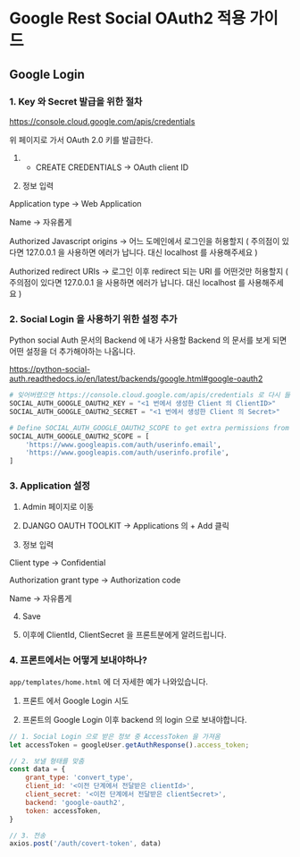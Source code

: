 # Google Rest Social OAuth2 적용 가이드

## Google Login

### 1. Key 와 Secret 발급을 위한 절차

https://console.cloud.google.com/apis/credentials

위 페이지로 가서 OAuth 2.0 키를 발급한다.

1. + CREATE CREDENTIALS -> OAuth client ID

2. 정보 입력

Application type -> Web Application

Name -> 자유롭게

Authorized Javascript origins -> 어느 도메인에서 로그인을 허용할지 ( 주의점이 있다면 127.0.0.1 을 사용하면 에러가 납니다. 대신 localhost 를 사용해주세요 )

Authorized redirect URIs -> 로그인 이후 redirect 되는 URI 를 어떤것만 허용할지 ( 주의점이 있다면 127.0.0.1 을 사용하면 에러가 납니다. 대신 localhost 를 사용해주세요 )

### 2. Social Login 을 사용하기 위한 설정 추가

Python social Auth 문서의 Backend 에 내가 사용할 Backend 의 문서를 보게 되면 어떤 설정을 더 추가해야하는 나옵니다.

https://python-social-auth.readthedocs.io/en/latest/backends/google.html#google-oauth2

```python
# 잊어버렸으면 https://console.cloud.google.com/apis/credentials 로 다시 들어가서 내가 생성한 Oauth2 계정을 수정한 다음 오른쪽에 나타나있는 ClientID, Client Secret 을 가져옵니다.
SOCIAL_AUTH_GOOGLE_OAUTH2_KEY = "<1 번에서 생성한 Client 의 ClientID>"
SOCIAL_AUTH_GOOGLE_OAUTH2_SECRET = "<1 번에서 생성한 Client 의 Secret>"

# Define SOCIAL_AUTH_GOOGLE_OAUTH2_SCOPE to get extra permissions from Google.
SOCIAL_AUTH_GOOGLE_OAUTH2_SCOPE = [
    'https://www.googleapis.com/auth/userinfo.email',
    'https://www.googleapis.com/auth/userinfo.profile',
]
```

### 3. Application 설정

1. Admin 페이지로 이동

2. DJANGO OAUTH TOOLKIT -> Applications 의 + Add 클릭

3. 정보 입력

Client type -> Confidential

Authorization grant type -> Authorization code

Name -> 자유롭게

4. Save

5. 이후에 ClientId, ClientSecret 을 프론트분에게 알려드립니다.

### 4. 프론트에서는 어떻게 보내야하나?

`app/templates/home.html` 에 더 자세한 예가 나와있습니다.

1. 프론트 에서 Google Login 시도

2. 프론트의 Google Login 이후 backend 의 login 으로 보내야합니다.

```javascript
// 1. Social Login 으로 받은 정보 중 AccessToken 을 가져옴
let accessToken = googleUser.getAuthResponse().access_token;

// 2. 보낼 형태를 맞춤
const data = {
    grant_type: 'convert_type',
    client_id: '<이전 단계에서 전달받은 clientId>',
    client_secret: '<이전 단계에서 전달받은 clientSecret>',
    backend: 'google-oauth2',
    token: accessToken,
}

// 3. 전송
axios.post('/auth/covert-token', data)
```
